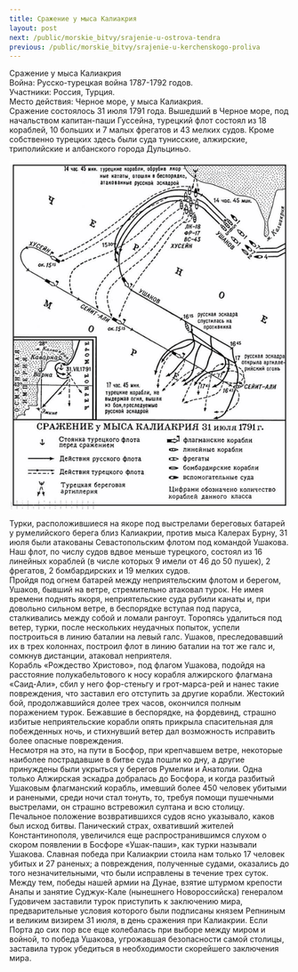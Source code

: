 ```yaml
---
title: Сражение у мыса Калиакрия
layout: post
next: /public/morskie_bitvy/srajenie-u-ostrova-tendra
previous: /public/morskie_bitvy/srajenie-u-kerchenskogo-proliva
---
```


Сражение у мыса Калиакрия  
Война: Русско-турецкая война 1787-1792 годов.  
Участники: Россия, Турция.  
Место действия: Черное море, у мыса Калиакрия.  
Сражение состоялось 31 июля 1791 года. Вышедший в Черное море, под начальством капитан-паши Гуссейна, турецкий флот состоял из 18 кораблей, 10 больших и 7 малых фрегатов и 43 мелких судов. Кроме собственно турецких здесь были суда тунисские, алжирские, триполийские и албанского города Дульциньо.   
  

![](/assets/img/Kaliakriya.gif)  

  
Турки, расположившиеся на якоре под выстрелами береговых батарей у румелийского берега близ Калиакрии, против мыса Калеpax Бурну, 31 июля были атакованы Севастопольским флотом под командой Ушакова. Наш флот, по числу судов вдвое меньше турецкого, состоял из 16 линейных кораблей (в числе которых 9 имели от 46 до 50 пушек), 2 фрегатов, 2 бомбардирских и 19 мелких судов.   
Пройдя под огнем батарей между неприятельским флотом и берегом, Ушаков, бывший на ветре, стремительно атаковал турок. Не имея времени поднять якоря, неприятельские суда рубили канаты и, при довольно сильном ветре, в беспорядке вступая под паруса, сталкивались между собой и ломали рангоут. Торопясь удалиться под ветер, турки, после нескольких неудачных попыток, успели построиться в линию баталии на левый галс. Ушаков, преследовавший их в трех колоннах, построил флот в линию баталии на тот же галс и, сомкнув дистанции, атаковал неприятеля.   
Корабль «Рождество Христово», под флагом Ушакова, подойдя на расстояние полукабельтового к носу корабля алжирского флагмана «Саид-Али», сбил у него фор-стеньгу и грот-марса-рей и нанес такие повреждения, что заставил его отступить за другие корабли. Жестокий бой, продолжавшийся долее трех часов, окончился полным поражением турок. Бежавшие в беспорядке, на фордевинд, страшно избитые неприятельские корабли опять прикрыла спасительная для побежденных ночь, и стихнувший ветер дал возможность исправить более опасные повреждения.   
Несмотря на это, на пути в Босфор, при крепчавшем ветре, некоторые наиболее пострадавшие в битве суда пошли ко дну, а другие принуждены были укрыться у берегов Румелии и Анатолии. Одна только Алжирская эскадра добралась до Босфора, и когда разбитый Ушаковым флагманский корабль, имевший более 450 человек убитыми и ранеными, среди ночи стал тонуть, то, требуя помощи пушечными выстрелами, он страшно встревожил султана и всю столицу.   
Печальное положение возвратившихся судов ясно указывало, каков был исход битвы. Панический страх, охвативший жителей Константинополя, увеличился еще распространившимся слухом о скором появлении в Босфоре «Ушак-паши», как турки называли Ушакова. Славная победа при Калиакрии стоила нам только 17 человек убитых и 27 раненых; а повреждения, полученные судами, оказались до того незначительными, что были исправлены в течение трех суток.   
Между тем, победы нашей армии на Дунае, взятие штурмом крепости Анапы и занятие Суджук-Кале (нынешнего Новороссийска) генералом Гудовичем заставили турок приступить к заключению мира, предварительные условия которого были подписаны князем Репниным и великим визирем 31 июля, в день сражения при Калиакрии. Если Порта до сих пор все еще колебалась при выборе между миром и войной, то победа Ушакова, угрожавшая безопасности самой столицы, заставила турок убедиться в необходимости скорейшего заключения мира.